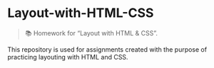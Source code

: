 # Layout-with-HTML-CSS

 > 📚 Homework for “Layout with HTML &amp; CSS”.
 
This repository is used for assignments created with the purpose of practicing layouting with HTML and CSS.
